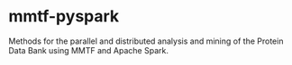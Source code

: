 # mmtf-pyspark
Methods for the parallel and distributed analysis and mining of the Protein Data Bank using MMTF and Apache Spark.
